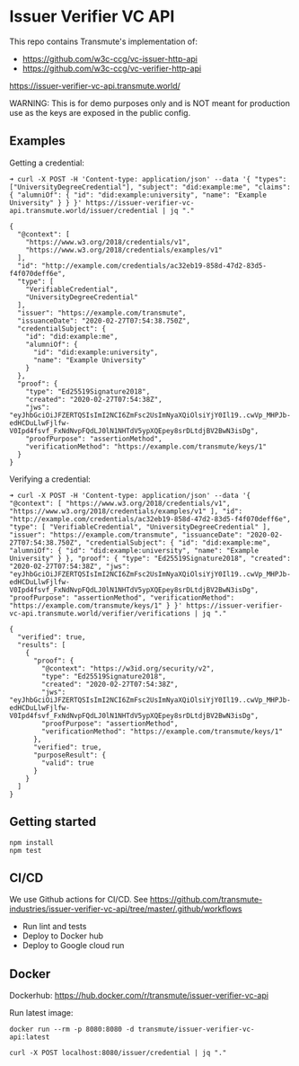 # Issuer Verifier VC API

This repo contains Transmute's implementation of:
- https://github.com/w3c-ccg/vc-issuer-http-api
- https://github.com/w3c-ccg/vc-verifier-http-api

https://issuer-verifier-vc-api.transmute.world/

WARNING: This is for demo purposes only and is NOT meant for production use as the keys are exposed in the public config.

## Examples

Getting a credential:

```
➜ curl -X POST -H 'Content-type: application/json' --data '{ "types": ["UniversityDegreeCredential"], "subject": "did:example:me", "claims": { "alumniOf": { "id": "did:example:university", "name": "Example University" } } }' https://issuer-verifier-vc-api.transmute.world/issuer/credential | jq "."

{
  "@context": [
    "https://www.w3.org/2018/credentials/v1",
    "https://www.w3.org/2018/credentials/examples/v1"
  ],
  "id": "http://example.com/credentials/ac32eb19-858d-47d2-83d5-f4f070deff6e",
  "type": [
    "VerifiableCredential",
    "UniversityDegreeCredential"
  ],
  "issuer": "https://example.com/transmute",
  "issuanceDate": "2020-02-27T07:54:38.750Z",
  "credentialSubject": {
    "id": "did:example:me",
    "alumniOf": {
      "id": "did:example:university",
      "name": "Example University"
    }
  },
  "proof": {
    "type": "Ed25519Signature2018",
    "created": "2020-02-27T07:54:38Z",
    "jws": "eyJhbGciOiJFZERTQSIsImI2NCI6ZmFsc2UsImNyaXQiOlsiYjY0Il19..cwVp_MHPJb-edHCDuLlwFjlfw-V0Ipd4fsvf_FxNdNvpFQdLJ0lN1NHTdV5ypXQEpey8srDLtdjBV2BwN3isDg",
    "proofPurpose": "assertionMethod",
    "verificationMethod": "https://example.com/transmute/keys/1"
  }
}
```

Verifying a credential:

```
➜ curl -X POST -H 'Content-type: application/json' --data '{ "@context": [ "https://www.w3.org/2018/credentials/v1", "https://www.w3.org/2018/credentials/examples/v1" ], "id": "http://example.com/credentials/ac32eb19-858d-47d2-83d5-f4f070deff6e", "type": [ "VerifiableCredential", "UniversityDegreeCredential" ], "issuer": "https://example.com/transmute", "issuanceDate": "2020-02-27T07:54:38.750Z", "credentialSubject": { "id": "did:example:me", "alumniOf": { "id": "did:example:university", "name": "Example University" } }, "proof": { "type": "Ed25519Signature2018", "created": "2020-02-27T07:54:38Z", "jws": "eyJhbGciOiJFZERTQSIsImI2NCI6ZmFsc2UsImNyaXQiOlsiYjY0Il19..cwVp_MHPJb-edHCDuLlwFjlfw-V0Ipd4fsvf_FxNdNvpFQdLJ0lN1NHTdV5ypXQEpey8srDLtdjBV2BwN3isDg", "proofPurpose": "assertionMethod", "verificationMethod": "https://example.com/transmute/keys/1" } }' https://issuer-verifier-vc-api.transmute.world/verifier/verifications | jq "."

{
  "verified": true,
  "results": [
    {
      "proof": {
        "@context": "https://w3id.org/security/v2",
        "type": "Ed25519Signature2018",
        "created": "2020-02-27T07:54:38Z",
        "jws": "eyJhbGciOiJFZERTQSIsImI2NCI6ZmFsc2UsImNyaXQiOlsiYjY0Il19..cwVp_MHPJb-edHCDuLlwFjlfw-V0Ipd4fsvf_FxNdNvpFQdLJ0lN1NHTdV5ypXQEpey8srDLtdjBV2BwN3isDg",
        "proofPurpose": "assertionMethod",
        "verificationMethod": "https://example.com/transmute/keys/1"
      },
      "verified": true,
      "purposeResult": {
        "valid": true
      }
    }
  ]
}
```



## Getting started

```
npm install
npm test
```

## CI/CD

We use Github actions for CI/CD. See https://github.com/transmute-industries/issuer-verifier-vc-api/tree/master/.github/workflows
- Run lint and tests
- Deploy to Docker hub
- Deploy to Google cloud run

## Docker

Dockerhub: https://hub.docker.com/r/transmute/issuer-verifier-vc-api

Run latest image:
```
docker run --rm -p 8080:8080 -d transmute/issuer-verifier-vc-api:latest
```

```
curl -X POST localhost:8080/issuer/credential | jq "."
```
